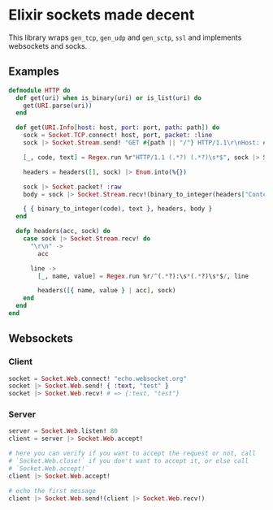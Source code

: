 Elixir sockets made decent
==========================
This library wraps `gen_tcp`, `gen_udp` and `gen_sctp`, `ssl` and implements
websockets and socks.

Examples
--------

```elixir
defmodule HTTP do
  def get(uri) when is_binary(uri) or is_list(uri) do
    get(URI.parse(uri))
  end

  def get(URI.Info[host: host, port: port, path: path]) do
    sock = Socket.TCP.connect! host, port, packet: :line
    sock |> Socket.Stream.send! "GET #{path || "/"} HTTP/1.1\r\nHost: #{host}\r\n\r\n"

    [_, code, text] = Regex.run %r"HTTP/1.1 (.*?) (.*?)\s*$", sock |> Socket.Stream.recv!

    headers = headers([], sock) |> Enum.into(%{})

    sock |> Socket.packet! :raw
    body = sock |> Socket.Stream.recv!(binary_to_integer(headers["Content-Length"]))

    { { binary_to_integer(code), text }, headers, body }
  end

  defp headers(acc, sock) do
    case sock |> Socket.Stream.recv! do
      "\r\n" ->
        acc

      line ->
        [_, name, value] = Regex.run %r/^(.*?):\s*(.*?)\s*$/, line

        headers([{ name, value } | acc], sock)
    end
  end
end
```

Websockets
----------

### Client

```elixir
socket = Socket.Web.connect! "echo.websocket.org"
socket |> Socket.Web.send! { :text, "test" }
socket |> Socket.Web.recv! # => {:text, "test"}
```

### Server

```elixir
server = Socket.Web.listen! 80
client = server |> Socket.Web.accept!

# here you can verify if you want to accept the request or not, call
# `Socket.Web.close!` if you don't want to accept it, or else call
# `Socket.Web.accept!`
client |> Socket.Web.accept!

# echo the first message
client |> Socket.Web.send!(client |> Socket.Web.recv!)
```
